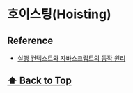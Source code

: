 
# 호이스팅(Hoisting)





## Reference

- [실행 컨텍스트와 자바스크립트의 동작 원리](https://poiemaweb.com/js-execution-context)



 **[⬆  Back to Top](#호이스팅Hoisting)**
---

